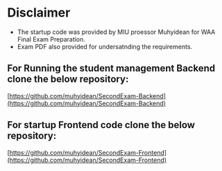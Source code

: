 # Disclaimer

- The startup code was provided by MIU proessor Muhyidean for WAA Final Exam Preparation.
- Exam PDF also provided for undersatnding the requirements.

## For Running the student management Backend clone the below repository:
[https://github.com/muhyidean/SecondExam-Backend](https://github.com/muhyidean/SecondExam-Backend)

## For startup Frontend code clone the below repository:
[https://github.com/muhyidean/SecondExam-Frontend](https://github.com/muhyidean/SecondExam-Frontend)
